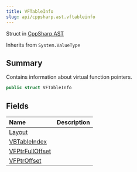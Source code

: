 ```yaml
---
title: VFTableInfo
slug: api/cppsharp.ast.vftableinfo
---
```

Struct in [CppSharp.AST](/api/cppsharp/ast)

Inherits from `System.ValueType`

## Summary


Contains information about virtual function pointers.


```csharp
public struct VFTableInfo
```

## Fields

|Name|Description|
|:---|:---|
|[Layout](/api/cppsharp/ast/vftableinfo/layout)||
|[VBTableIndex](/api/cppsharp/ast/vftableinfo/vbtableindex)||
|[VFPtrFullOffset](/api/cppsharp/ast/vftableinfo/vfptrfulloffset)||
|[VFPtrOffset](/api/cppsharp/ast/vftableinfo/vfptroffset)||

